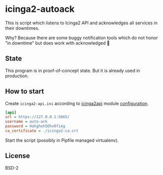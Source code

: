 
# icinga2-autoack

This is script which listens to Icinga2 API and acknowledges all services
in their downtimes.

Why? Because there are some buggy notification tools which do not 
honor "in downtime" but does work with acknowledged    :facepalm:

## State

This program is in proof-of-concept state. But it is already used 
in production.

## How to start

Create `icinga2-api.ini` according to [icinga2api][icinga2api] 
module [configuration][icinga2api-config].

```ini
[api]
url = https://127.0.0.1:5665/
username = auto-ack
password = Hahghoh5Ohv0fieg   
ca_certificate = ./icinga2-ca.crt
```

Start the script (possibly in Pipfile managed virtualenv).

## License

BSD-2

[icinga2api]: https://github.com/fmnisme/python-icinga2api
[icinga2api-config]: https://github.com/fmnisme/python-icinga2api/blob/master/doc/2-authentication.md#-config-file
